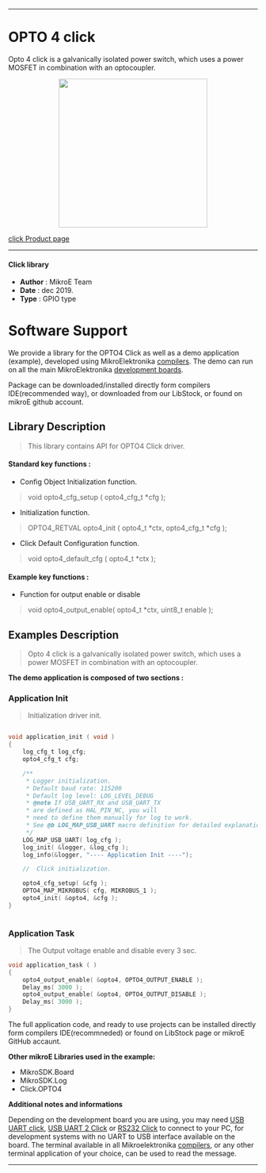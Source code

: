 
---
# OPTO 4 click

Opto 4 click is a galvanically isolated power switch, which uses a power MOSFET in combination with an optocoupler.

<p align="center">
  <img src="https://download.mikroe.com/images/click_for_ide/opto4_click.png" height=300px>
</p>

[click Product page](https://www.mikroe.com/opto-4-click)

---


#### Click library 

- **Author**        : MikroE Team
- **Date**          : dec 2019.
- **Type**          : GPIO type


# Software Support

We provide a library for the OPTO4 Click 
as well as a demo application (example), developed using MikroElektronika 
[compilers](https://shop.mikroe.com/compilers). 
The demo can run on all the main MikroElektronika [development boards](https://shop.mikroe.com/development-boards).

Package can be downloaded/installed directly form compilers IDE(recommended way), or downloaded from our LibStock, or found on mikroE github account. 

## Library Description

> This library contains API for OPTO4 Click driver.

#### Standard key functions :

- Config Object Initialization function.
> void opto4_cfg_setup ( opto4_cfg_t *cfg ); 
 
- Initialization function.
> OPTO4_RETVAL opto4_init ( opto4_t *ctx, opto4_cfg_t *cfg );

- Click Default Configuration function.
> void opto4_default_cfg ( opto4_t *ctx );


#### Example key functions :

- Function for output enable or disable
> void opto4_output_enable( opto4_t *ctx, uint8_t enable );

## Examples Description

> Opto 4 click is a galvanically isolated power switch, which uses a power MOSFET in combination with an optocoupler.

**The demo application is composed of two sections :**

### Application Init 

> Initialization driver init.

```c

void application_init ( void )
{
    log_cfg_t log_cfg;
    opto4_cfg_t cfg;

    /** 
     * Logger initialization.
     * Default baud rate: 115200
     * Default log level: LOG_LEVEL_DEBUG
     * @note If USB_UART_RX and USB_UART_TX 
     * are defined as HAL_PIN_NC, you will 
     * need to define them manually for log to work. 
     * See @b LOG_MAP_USB_UART macro definition for detailed explanation.
     */
    LOG_MAP_USB_UART( log_cfg );
    log_init( &logger, &log_cfg );
    log_info(&logger, "---- Application Init ----");

    //  Click initialization.

    opto4_cfg_setup( &cfg );
    OPTO4_MAP_MIKROBUS( cfg, MIKROBUS_1 );
    opto4_init( &opto4, &cfg );
}
  
```

### Application Task

> The Output voltage enable and disable every 3 sec.

```c
void application_task ( )
{
    opto4_output_enable( &opto4, OPTO4_OUTPUT_ENABLE );
    Delay_ms( 3000 );
    opto4_output_enable( &opto4, OPTO4_OUTPUT_DISABLE );
    Delay_ms( 3000 );
}
```

The full application code, and ready to use projects can be  installed directly form compilers IDE(recommneded) or found on LibStock page or mikroE GitHub accaunt.

**Other mikroE Libraries used in the example:** 

- MikroSDK.Board
- MikroSDK.Log
- Click.OPTO4

**Additional notes and informations**

Depending on the development board you are using, you may need 
[USB UART click](https://shop.mikroe.com/usb-uart-click), 
[USB UART 2 Click](https://shop.mikroe.com/usb-uart-2-click) or 
[RS232 Click](https://shop.mikroe.com/rs232-click) to connect to your PC, for 
development systems with no UART to USB interface available on the board. The 
terminal available in all Mikroelektronika 
[compilers](https://shop.mikroe.com/compilers), or any other terminal application 
of your choice, can be used to read the message.



---
